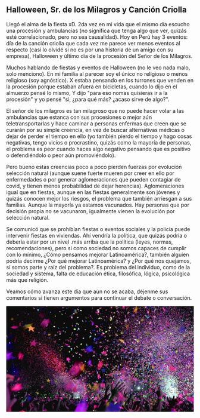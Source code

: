 <h2 class="center-align blue-text text-darken-3">
Halloween, Sr. de los Milagros y Canción Criolla
</h2>

Llegó el alma de la fiesta xD. 2da vez en mi vida que el mismo día escucho una procesión y ambulancias (no significa que tenga algo que ver, quizás esté correlacionado, pero no sea causalidad). Hoy en Perú hay 3 eventos: día de la canción criolla que cada vez me parece ver menos eventos al respecto (casi lo olvidé si no es por una historia de un amigo con su empresa), Halloween y último día de la procesión del Señor de los Milagros.
                    
Muchos hablando de fiestas y eventos de Halloween (no le veo nada malo, solo menciono). En mi familia al parecer soy el único no religioso o menos religioso (soy agnóstico). X estaba pensando en los turrones que venden en la procesión porque estaban afuera en bicicletas, cuando lo dijo en el almuerzo pensé lo mismo, Y dijo "para eso nomas quisieras ir a la procesión" y yo pensé "si, ¿para qué más? ¿acaso sirve de algo?". 

El señor de los milagros es tan milagroso que no puede hacer volar a las ambulancias que estanca con sus procesiones o mejor aún teletransportarlas y hace caminar a personas enfermas que creen que se curarán por su simple creencia, en vez de buscar alternativas médicas o dejar de perder el tiempo en ello (yo también pierdo el tiempo y hago cosas negativas, tengo vicios o procrastino, quizás como la mayoría de personas, el problema es peor cuando haces algo negativo pensando que es positivo o defendiéndolo o peor aún promoviéndolo).
                    
Pero bueno estas creencias poco a poco pierden fuerzas por evolución selección natural (aunque suene fuerte mueren por creer en ello por enfermedades o por generar aglomeraciones que pueden contagiar de covid, y tienen menos probabilidad de dejar herencias). Aglomeraciones igual que en fiestas, aunque en las fiestas generalmente son jóvenes y quizás conocen mejor los riesgos, el problema que también arriesgan a sus familias. Aunque la mayoría ya estamos vacunados. Hay personas que por decisión propia no se vacunaron, igualmente vienen la evolución por selección natural.
                    
Se comunicó que se prohibían fiestas o eventos sociales y la policía puede intervenir fiestas en viviendas. Ahí vendría la política, que quizás podría o debería estar por un nivel .más arriba que la política (leyes, normas, recomendaciones), pero si como sociedad no somos capaces de cumplir con lo mínimo, ¿Cómo pensamos mejorar Latinoamérica?, también alguien podría decirme ¿Por qué mejorar Latinoamérica? y ¿Por qué nos quejamos, si somos parte y raíz del problema?. Es problema del individuo, como de la sociedad y sistema, falta de educación ética, filosófica, lógica, psicológica más que religión.
                    
Veamos cómo avanza este día que aún no se acaba, déjenme sus comentarios si tienen argumentos para continuar el debate o conversación.

<img class="responsive-img" src="/img/SS/Blogs/fiesta.jpg" alt="Polvo pica pica, representando celebración">